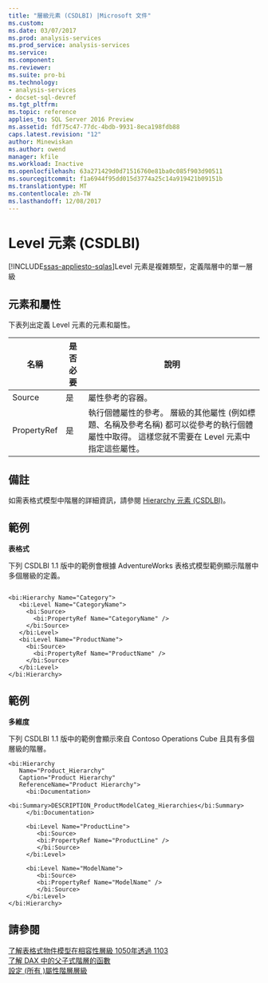 ```yaml
---
title: "層級元素 (CSDLBI) |Microsoft 文件"
ms.custom: 
ms.date: 03/07/2017
ms.prod: analysis-services
ms.prod_service: analysis-services
ms.service: 
ms.component: 
ms.reviewer: 
ms.suite: pro-bi
ms.technology:
- analysis-services
- docset-sql-devref
ms.tgt_pltfrm: 
ms.topic: reference
applies_to: SQL Server 2016 Preview
ms.assetid: fdf75c47-77dc-4bdb-9931-8eca198fdb88
caps.latest.revision: "12"
author: Minewiskan
ms.author: owend
manager: kfile
ms.workload: Inactive
ms.openlocfilehash: 63a271429d0d71516760e81ba0c085f903d90511
ms.sourcegitcommit: f1a6944f95dd015d3774a25c14a919421b09151b
ms.translationtype: MT
ms.contentlocale: zh-TW
ms.lasthandoff: 12/08/2017
---
```

# <a name="level-element-csdlbi"></a>Level 元素 (CSDLBI)
[!INCLUDE[ssas-appliesto-sqlas](../../../includes/ssas-appliesto-sqlas.md)]Level 元素是複雜類型，定義階層中的單一層級  
  
## <a name="elements-and-attributes"></a>元素和屬性  
 下表列出定義 Level 元素的元素和屬性。  
  
|名稱|是否必要|說明|  
|----------|-----------------|-----------------|  
|Source|是|屬性參考的容器。|  
|PropertyRef|是|執行個體屬性的參考。 層級的其他屬性 (例如標題、名稱及參考名稱) 都可以從參考的執行個體屬性中取得。 這樣您就不需要在 Level 元素中指定這些屬性。|  
  
## <a name="remarks"></a>備註  
 如需表格式模型中階層的詳細資訊，請參閱 [Hierarchy 元素 &#40;CSDLBI&#41;](../../../analysis-services/tabular-model-programming-compatibility-levels-1050-1103/conceptual-schema-definition-language-csdl/hierarchy-element-csdlbi.md)。  
  
## <a name="example"></a>範例  
 **表格式**  
  
 下列 CSDLBI 1.1 版中的範例會根據 AdventureWorks 表格式模型範例顯示階層中多個層級的定義。  
  
```  
  
<bi:Hierarchy Name="Category">  
   <bi:Level Name="CategoryName">  
     <bi:Source>  
       <bi:PropertyRef Name="CategoryName" />  
     </bi:Source>  
   </bi:Level>  
   <bi:Level Name="ProductName">  
     <bi:Source>  
       <bi:PropertyRef Name="ProductName" />  
     </bi:Source>  
   </bi:Level>  
</bi:Hierarchy>  
```  
  
## <a name="example"></a>範例  
 **多維度**  
  
 下列 CSDLBI 1.1 版中的範例會顯示來自 Contoso Operations Cube 且具有多個層級的階層。  
  
```  
<bi:Hierarchy   
   Name="Product_Hierarchy"   
   Caption="Product Hierarchy"   
   ReferenceName="Product Hierarchy">  
     <bi:Documentation>  
        <bi:Summary>DESCRIPTION_ProductModelCateg_Hierarchies</bi:Summary>  
     </bi:Documentation>  
  
     <bi:Level Name="ProductLine">  
        <bi:Source>  
        <bi:PropertyRef Name="ProductLine" />  
        </bi:Source>  
     </bi:Level>  
  
     <bi:Level Name="ModelName">  
        <bi:Source>  
        <bi:PropertyRef Name="ModelName" />  
        </bi:Source>  
     </bi:Level>  
</bi:Hierarchy>  
```  
  
## <a name="see-also"></a>請參閱  
 [了解表格式物件模型在相容性層級 1050年透過 1103](../../../analysis-services/tabular-model-programming-compatibility-levels-1050-1103/representation/understanding-tabular-object-model-at-levels-1050-through-1103.md)   
 [了解 DAX 中的父子式階層的函數](http://msdn.microsoft.com/en-us/b11f0cff-cee4-4ae7-a5b3-ebe288fc42d3)   
 [設定 &#40;所有 &#41;屬性階層層級](../../../analysis-services/multidimensional-models/database-dimensions-configure-the-all-level-for-attribute-hierarchies.md)  
  
  

